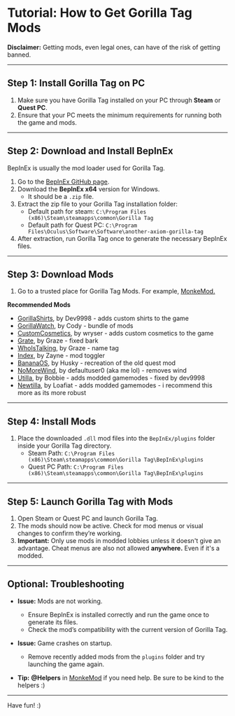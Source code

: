 # Tutorial: How to Get Gorilla Tag Mods 

**Disclaimer:** Getting mods, even legal ones, can have of the risk of getting banned. 

---

## **Step 1: Install Gorilla Tag on PC**
1. Make sure you have Gorilla Tag installed on your PC through **Steam** or **Quest PC**.
2. Ensure that your PC meets the minimum requirements for running both the game and mods.

---

## **Step 2: Download and Install BepInEx**
BepInEx is usually the mod loader used for Gorilla Tag.

1. Go to the [BepInEx GitHub page](https://github.com/BepInEx/BepInEx/releases).
2. Download the **BepInEx x64** version for Windows.
   - It should be a `.zip` file.
3. Extract the zip file to your Gorilla Tag installation folder:
   - Default path for steam: `C:\Program Files (x86)\Steam\steamapps\common\Gorilla Tag`
   - Default path for Quest PC: `C:\Program Files\Oculus\Software\Software\another-axiom-gorilla-tag`
4. After extraction, run Gorilla Tag once to generate the necessary BepInEx files.

---

## **Step 3: Download Mods**
1. Go to a trusted place for Gorilla Tag Mods. For example, [MonkeMod.](https://discord.gg/b2MhDBAzTv)

**Recommended Mods**
- [GorillaShirts](https://github.com/developer9998/GorillaShirts), by Dev9998 - adds custom shirts to the game
- [GorillaWatch](https://github.com/developer-cody/GorillaWatch), by Cody - bundle of mods
- [CustomCosmetics](https://github.com/defaultuser0-nerd/CustomCosmetics), by wryser - adds custom cosmetics to the game
- [Grate](https://github.com/The-Graze/Grate), by Graze - fixed bark
- [WhoIsTalking](https://github.com/The-Graze/WhoIsTalking), by Graze - name tag
- [Index](https://github.com/zaynethedev/Index), by Zayne - mod toggler 
- [BananaOS](https://github.com/HuskyGT/Banana-OS/tree/main), by Husky - recreation of the old quest mod
- [NoMoreWind](https://github.com/defaultuser0-nerd/NoMoreWind), by defaultuser0 (aka me lol) - removes wind
- [Utilla](https://github.com/developer9998/Utilla), by Bobbie - adds modded gamemodes - fixed by dev9998
- [Newtilla](https://github.com/Loafiat/Newtilla), by Loafiat - adds modded gamemodes - i recommend this more as its more robust

---

## **Step 4: Install Mods**
1. Place the downloaded `.dll` mod files into the `BepInEx/plugins` folder inside your Gorilla Tag directory.
   - Steam Path: `C:\Program Files (x86)\Steam\steamapps\common\Gorilla Tag\BepInEx\plugins`
   - Quest PC Path: `C:\Program Files (x86)\Steam\steamapps\common\Gorilla Tag\BepInEx\plugins`
---

## **Step 5: Launch Gorilla Tag with Mods**
1. Open Steam or Quest PC and launch Gorilla Tag.
2. The mods should now be active. Check for mod menus or visual changes to confirm they’re working.
3. **Important:** Only use mods in modded lobbies unless it doesn't give an advantage. Cheat menus are also not allowed **anywhere.** Even if it's a modded.

---

## **Optional: Troubleshooting**
- **Issue:** Mods are not working.  
  - Ensure BepInEx is installed correctly and run the game once to generate its files.
  - Check the mod’s compatibility with the current version of Gorilla Tag.
  
- **Issue:** Game crashes on startup.  
  - Remove recently added mods from the `plugins` folder and try launching the game again.

- **Tip:** **@Helpers** in [MonkeMod](https://discord.gg/b2MhDBAzTv) if you need help. Be sure to be kind to the helpers :)

---

Have fun! :)
